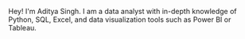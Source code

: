
Hey! I'm Aditya Singh.
I am a data analyst with in-depth knowledge of Python, SQL, Excel, and data visualization tools such as Power BI or Tableau.
